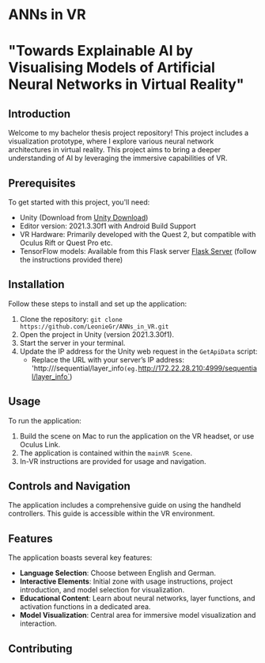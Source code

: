 # ANNs in VR 


# "Towards Explainable AI by Visualising Models of Artificial Neural Networks in Virtual Reality"

## Introduction

Welcome to my bachelor thesis project repository! This project includes a visualization prototype, where I explore various neural network architectures in virtual reality. This project aims to bring a deeper understanding of AI by leveraging the immersive capabilities of VR.

## Prerequisites

To get started with this project, you'll need:

- Unity (Download from [Unity Download](https://unity.com/download))
- Editor version: 2021.3.30f1 with Android Build Support
- VR Hardware: Primarily developed with the Quest 2, but compatible with Oculus Rift or Quest Pro etc.
- TensorFlow models: Available from this Flask server [Flask Server](https://git.opendfki.de/cowo01/thesis_repos) (follow the instructions provided there)

## Installation

Follow these steps to install and set up the application:

1. Clone the repository: `git clone https://github.com/LeonieGr/ANNs_in_VR.git`
2. Open the project in Unity (version 2021.3.30f1).
3. Start the server in your terminal.
4. Update the IP address for the Unity web request in the `GetApiData` script:
    - Replace the URL with your server’s IP address: 'http://<your ip address>/sequential/layer_info` (eg. `http://172.22.28.210:4999/sequential/layer_info`)

## Usage

To run the application:

1. Build the scene on Mac to run the application on the VR headset, or use Oculus Link.
2. The application is contained within the `mainVR Scene`.
3. In-VR instructions are provided for usage and navigation.

## Controls and Navigation

The application includes a comprehensive guide on using the handheld controllers. This guide is accessible within the VR environment.

## Features

The application boasts several key features:

- **Language Selection**: Choose between English and German.
- **Interactive Elements**: Initial zone with usage instructions, project introduction, and model selection for visualization.
- **Educational Content**: Learn about neural networks, layer functions, and activation functions in a dedicated area.
- **Model Visualization**: Central area for immersive model visualization and interaction.

## Contributing
